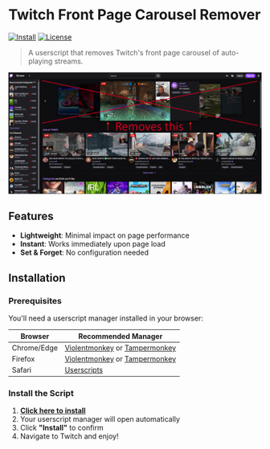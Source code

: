# Twitch Front Page Carousel Remover

[![Install](https://img.shields.io/badge/Install-Userscript-brightgreen)](https://raw.githubusercontent.com/LiquidJesus/twitch-carousel-remover/main/twitch-carousel-remover.user.js)
[![License](https://img.shields.io/badge/License-GPL3-blue.svg)](LICENSE)
> A userscript that removes Twitch's front page carousel of auto-playing streams.

![Screenshot](screenshot.png)

##  Features

- **Lightweight**: Minimal impact on page performance
- **Instant**: Works immediately upon page load
- **Set & Forget**: No configuration needed

##  Installation

### Prerequisites
You'll need a userscript manager installed in your browser:

| Browser | Recommended Manager |
|---------|-------------------|
| Chrome/Edge | [Violentmonkey](https://chromewebstore.google.com/detail/violentmonkey/jinjaccalgkegednnccohejagnlnfdag) or [Tampermonkey](https://chromewebstore.google.com/detail/tampermonkey/dhdgffkkebhmkfjojejmpbldmpobfkfo) |
| Firefox | [Violentmonkey](https://addons.mozilla.org/en-CA/firefox/addon/violentmonkey/) or [Tampermonkey](https://addons.mozilla.org/en-US/firefox/addon/tampermonkey/) |
| Safari | [Userscripts](https://apps.apple.com/us/app/userscripts/id1463298887) |

### Install the Script

1. **[ Click here to install](https://raw.githubusercontent.com/LiquidJesus/twitch-carousel-remover/main/twitch-carousel-remover.user.js)**
2. Your userscript manager will open automatically
3. Click **"Install"** to confirm
4. Navigate to Twitch and enjoy!
